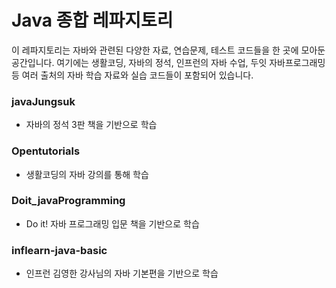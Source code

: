 # Java 종합 레파지토리

이 레파지토리는 자바와 관련된 다양한 자료, 연습문제, 테스트 코드들을 한 곳에 모아둔 공간입니다.
여기에는 생활코딩, 자바의 정석, 인프런의 자바 수업, 두잇 자바프로그래밍 등 여러 출처의 자바 학습 자료와 실습 코드들이 포함되어 있습니다.


### javaJungsuk
- 자바의 정석 3판 책을 기반으로 학습

### Opentutorials
- 생활코딩의 자바 강의를 통해 학습

### Doit_javaProgramming
- Do it! 자바 프로그래밍 입문 책을 기반으로 학습
  
### inflearn-java-basic
- 인프런 김영한 강사님의 자바 기본편을 기반으로 학습
